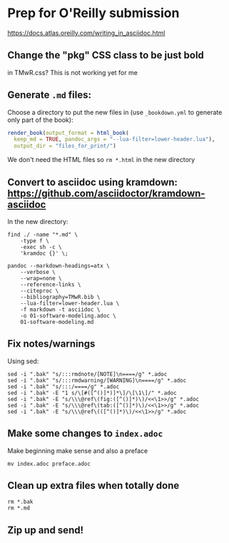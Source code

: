 # Prep for O'Reilly submission

<https://docs.atlas.oreilly.com/writing_in_asciidoc.html>

## Change the "pkg" CSS class to be just **bold**

in TMwR.css? This is not working yet for me

## Generate `.md` files:

Choose a directory to put the new files in (use `_bookdown.yml` to generate only part of the book):

```r
render_book(output_format = html_book(
  keep_md = TRUE, pandoc_args = "--lua-filter=lower-header.lua"), 
  output_dir = "files_for_print/")
```

We don't need the HTML files so `rm *.html` in the new directory

## Convert to asciidoc using kramdown: <https://github.com/asciidoctor/kramdown-asciidoc>

In the new directory:

```
find ./ -name "*.md" \
    -type f \
    -exec sh -c \
    'kramdoc {}' \;
```

```
pandoc --markdown-headings=atx \
    --verbose \
    --wrap=none \
    --reference-links \
    --citeproc \
    --bibliography=TMwR.bib \
    --lua-filter=lower-header.lua \
    -f markdown -t asciidoc \
    -o 01-software-modeling.adoc \
    01-software-modeling.md
```

## Fix notes/warnings

Using sed:

```
sed -i ".bak" "s/:::rmdnote/[NOTE]\n====/g" *.adoc   
sed -i ".bak" "s/:::rmdwarning/[WARNING]\n====/g" *.adoc   
sed -i ".bak" "s/:::/====/g" *.adoc
sed -i ".bak" -E "1 s/\[#([^()]*)]*\]/\[\1\]/" *.adoc
sed -i ".bak" -E "s/\\\@ref\(fig:([^()]*)\)/<<\1>>/g" *.adoc
sed -i ".bak" -E "s/\\\@ref\(tab:([^()]*)\)/<<\1>>/g" *.adoc
sed -i ".bak" -E "s/\\\@ref\(([^()]*)\)/<<\1>>/g" *.adoc
```

## Make some changes to `index.adoc`

Make beginning make sense and also a preface

```
mv index.adoc preface.adoc  
```

## Clean up extra files when totally done

```
rm *.bak
rm *.md
```

## Zip up and send!


